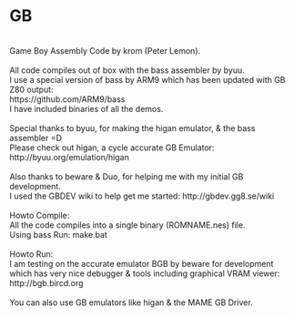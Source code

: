 GB
==
<br />
Game Boy Assembly Code by krom (Peter Lemon).<br />
<br />
All code compiles out of box with the bass assembler by byuu.<br />
I use a special version of bass by ARM9 which has been updated with GB Z80 output:<br />
https://github.com/ARM9/bass<br />
I have included binaries of all the demos.<br />
<br />
Special thanks to byuu, for making the higan emulator, & the bass assembler =D<br />
Please check out higan, a cycle accurate GB Emulator:<br />
http://byuu.org/emulation/higan<br />
<br />
Also thanks to beware & Duo, for helping me with my initial GB development.<br />
I used the GBDEV wiki to help get me started: http://gbdev.gg8.se/wiki<br />
<br />
Howto Compile:<br />
All the code compiles into a single binary (ROMNAME.nes) file.<br />
Using bass Run: make.bat<br />
<br />
Howto Run:<br />
I am testing on the accurate emulator BGB by beware for development<br />
which has very nice debugger & tools including graphical VRAM viewer:<br />
http://bgb.bircd.org<br />
<br />
You can also use GB emulators like higan & the MAME GB Driver.
